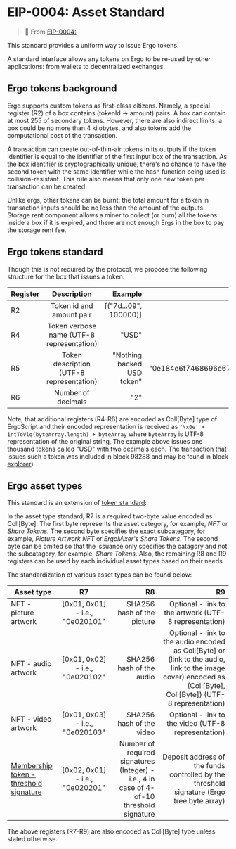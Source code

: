 # EIP-0004: Asset Standard

> 🔗 From [EIP-0004:](https://github.com/ergoplatform/eips/blob/master/eip-0004.md)


This standard provides a uniform way to issue Ergo tokens.

A standard interface allows any tokens on Ergo to be re-used by other applications: from wallets to decentralized exchanges.


## Ergo tokens background

Ergo supports custom tokens as first-class citizens.
Namely, a special register (R2) of a box contains (tokenId -> amount) pairs.
A box can contain at most 255 of secondary tokens. However, there are also indirect limits: a box could be no more than 4 kilobytes, and also tokens add the computational cost of the transaction.

A transaction can create out-of-thin-air tokens in its outputs if the token identifier is equal to the identifier of the first input box of the transaction.
As the box identifier is cryptographically unique, there's no chance to have the second token with the same identifier while the hash function being used is collision-resistant.
This rule also means that only one new token per transaction can be created.

Unlike ergs, other tokens can be burnt: the total amount for a token in transaction inputs should be no less than the amount of the outputs.
Storage rent component allows a miner to collect (or burn) all the tokens inside a box if it is expired, and there are not enough Ergs in the box to pay the storage rent fee.

## Ergo tokens standard

Though this is not required by the protocol, we propose the following structure for the box that issues a token:

| Register        | Description                                     | Example                      |Encoded                      |
| --------------- |:-----------------------------------------------:| ----------------------------:|----------------------------:|
| R2              | Token id and amount pair                        | [("7d...09", 100000)]        |                             |
| R4              | Token verbose name (UTF-8 representation)       | "USD"                        | "0e03555344"                |
| R5              | Token description (UTF-8 representation)        | "Nothing backed USD token"   | "0e184e6f7468696e67206261636b65642055534420746f6b656e"  |
| R6              | Number of decimals                              | "2"                          | "0e0132"                         |

Note, that additional registers (R4-R6) are encoded as Coll[Byte] type of ErgoScript and their encoded representation is received as `'\x0e' + intToVlq(byteArray.length) + byteArray` where `byteArray` is UTF-8 representation of the original string.
The example above issues one thousand tokens called "USD" with two decimals each.
The transaction that issues such a token was included in block 98288 and may be found in block [explorer](https://explorer.ergoplatform.com/en/transactions/5c131f8ae9fa68dab1bac654aa66d364bc7da12107f337a0c9d3d80d8951ee41))

## Ergo asset types

This standard is an extension of [token standard](#ergo-tokens-standard):

In the asset type standard, R7 is a required two-byte value encoded as Coll[Byte]. The first byte represents the asset category, for example, _NFT_ or _Share Tokens_. The second byte specifies the exact subcategory, for example, _Picture Artwork NFT_ or _ErgoMixer's Share Tokens_. The second byte can be omited so that the issuance only specifies the catagory and not the subcatagory, for example, _Share Tokens_.
Also, the remaining R8 and R9 registers can be used by each individual asset types based on their needs.

The standardization of various asset types can be found below:

| Asset type        | R7                                     | R8                      |R9                      |
| --------------- |:-----------------------------------------------:| ----------------------------:|----------------------------:|
| NFT - picture artwork              | [0x01, 0x01] - i.e., "0e020101"                        | SHA256 hash of the picture    | Optional - link to the artwork (UTF-8 representation) |
| NFT - audio artwork              | [0x01, 0x02] - i.e., "0e020102"                        | SHA256 hash of the audio    | Optional - link to the audio encoded as Coll[Byte] or (link to the audio, link to the image cover) encoded as (Coll[Byte], Coll[Byte]) (UTF-8 representation) |
| NFT - video artwork              | [0x01, 0x03] - i.e., "0e020103"                        | SHA256 hash of the video    | Optional - link to the video (UTF-8 representation) |
| [Membership token - threshold signature](https://www.ergoforum.org/t/a-simpler-collective-spending-approach-for-everyone/476)              | [0x02, 0x01] - i.e., "0e020201"                        | Number of required signatures (Integer) - i.e., 4 in case of 4-of-10 threshold signature   | Deposit address of the funds controlled by the threshold signature (Ergo tree byte array) |

The above registers (R7-R9) are also encoded as Coll[Byte] type unless stated otherwise.
